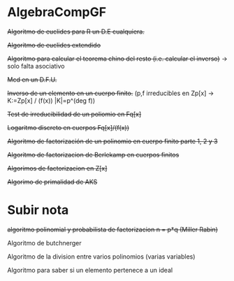 # AlgebraCompGF

~~Algoritmo de euclides para R un D.E cualquiera.~~

~~Algoritmo de euclides extendido~~

~~Algoritmo para calcular el teorema chino del resto (i.e. calcular el inverso)~~ -> solo falta asociativo

~~Mcd en un D.F.U.~~


~~Inverso de un elemento en un cuerpo finito.~~
(p,f irreducibles en Zp[x] -> K:=Zp[x] / (f(x)) |K|=p^(deg f))

~~Test de irreducibilidad de un poliomio en Fq[x]~~

~~Logaritmo discreto en cuerpos Fq[x]/(f(x))~~

~~Algoritmo de factorización de un polinomio en cuerpo finito parte 1, 2 y 3~~

~~Algoritmo de factorizacion de Berlekamp en cuerpos finitos~~ 

~~Algorimos de factorizacion en Z[x]~~

~~Algorimo de primalidad de AKS~~ 


# Subir nota

~~algoritmo polinomial y probabilista de factorizacion n = p*q (Miller Rabin)~~

Algoritmo de butchnerger

Algoritmo de la division entre varios polinomios (varias variables)

Algoritmo para saber si un elemento pertenece a un ideal
